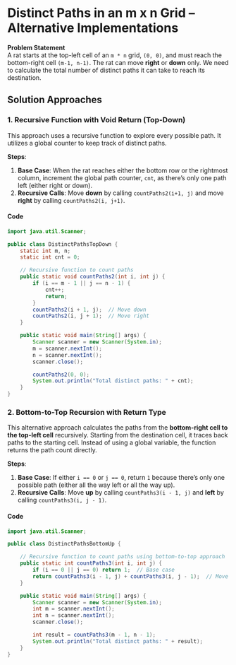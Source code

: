 # Distinct Paths in an m x n Grid – Alternative Implementations

**Problem Statement**  
A rat starts at the top-left cell of an `m * n` grid, `(0, 0)`, and must reach the bottom-right cell `(m-1, n-1)`. The rat can move **right** or **down** only. We need to calculate the total number of distinct paths it can take to reach its destination.

## Solution Approaches
### 1. Recursive Function with Void Return (Top-Down)
This approach uses a recursive function to explore every possible path. It utilizes a global counter to keep track of distinct paths.

**Steps**:
1. **Base Case**: When the rat reaches either the bottom row or the rightmost column, increment the global path counter, `cnt`, as there’s only one path left (either right or down).
2. **Recursive Calls**: Move **down** by calling `countPaths2(i+1, j)` and move **right** by calling `countPaths2(i, j+1)`.

#### Code
```java
import java.util.Scanner;

public class DistinctPathsTopDown {
    static int m, n;
    static int cnt = 0;

    // Recursive function to count paths
    public static void countPaths2(int i, int j) {
        if (i == m - 1 || j == n - 1) {
            cnt++;
            return;
        }
        countPaths2(i + 1, j);  // Move down
        countPaths2(i, j + 1);  // Move right
    }

    public static void main(String[] args) {
        Scanner scanner = new Scanner(System.in);
        m = scanner.nextInt();
        n = scanner.nextInt();
        scanner.close();

        countPaths2(0, 0);
        System.out.println("Total distinct paths: " + cnt);
    }
}
```

### 2. Bottom-to-Top Recursion with Return Type
This alternative approach calculates the paths from the **bottom-right cell to the top-left cell** recursively. Starting from the destination cell, it traces back paths to the starting cell. Instead of using a global variable, the function returns the path count directly.

**Steps**:
1. **Base Case**: If either `i == 0` or `j == 0`, return `1` because there’s only one possible path (either all the way left or all the way up).
2. **Recursive Calls**: Move **up** by calling `countPaths3(i - 1, j)` and **left** by calling `countPaths3(i, j - 1)`.

#### Code
```java
import java.util.Scanner;

public class DistinctPathsBottomUp {

    // Recursive function to count paths using bottom-to-top approach
    public static int countPaths3(int i, int j) {
        if (i == 0 || j == 0) return 1;  // Base case
        return countPaths3(i - 1, j) + countPaths3(i, j - 1);  // Move up and left
    }

    public static void main(String[] args) {
        Scanner scanner = new Scanner(System.in);
        int m = scanner.nextInt();
        int n = scanner.nextInt();
        scanner.close();

        int result = countPaths3(m - 1, n - 1);
        System.out.println("Total distinct paths: " + result);
    }
}
```
